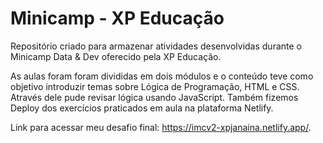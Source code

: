 # Minicamp - XP Educação
Repositório criado para armazenar atividades desenvolvidas durante o Minicamp Data &amp; Dev oferecido pela XP Educação.

As aulas foram foram divididas em dois módulos e o conteúdo teve como objetivo introduzir temas sobre Lógica de Programação, HTML e CSS. Através dele pude revisar lógica usando JavaScript. Também fizemos Deploy dos exercícios praticados em aula na plataforma Netlify. 

Link para acessar meu desafio final: https://imcv2-xpjanaina.netlify.app/.
